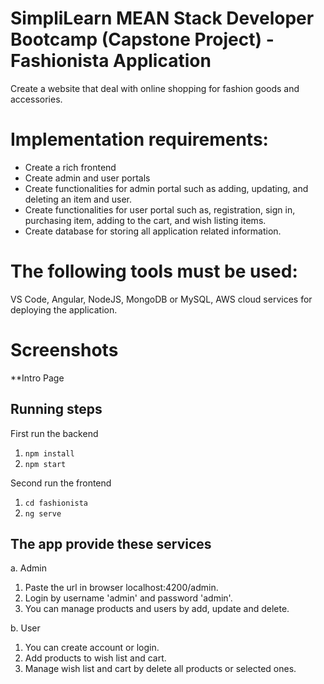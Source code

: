 # SimpliLearn MEAN Stack Developer Bootcamp (Capstone Project) - Fashionista Application
Create a website that deal with online shopping for fashion goods and accessories.  

# Implementation requirements:
* Create a rich frontend
* Create admin and user portals
* Create functionalities for admin portal such as adding, updating, and deleting an item and user.
* Create functionalities for user portal such as, registration, sign in, purchasing item, adding to the cart, and wish listing items.
* Create database for storing all application related information.
 
# The following tools must be used:
VS Code, Angular, NodeJS, MongoDB or MySQL, AWS cloud services for deploying the application.

# Screenshots 
**Intro Page


## Running steps 
First run the backend
1. `npm install`
2. `npm start`


Second run the frontend
1. `cd fashionista`
2. `ng serve`

## The app provide these services
a. Admin
1. Paste the url in browser localhost:4200/admin.
2. Login by username 'admin' and password 'admin'.
3. You can manage products and users by add, update and delete.

b. User
1. You can create account or login.
2. Add products to wish list and cart.
3. Manage wish list and cart by delete all products or selected ones.
